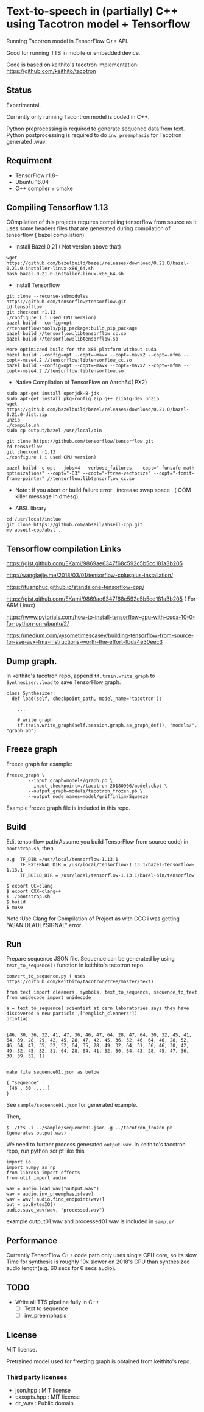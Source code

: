 # Text-to-speech in (partially) C++ using Tacotron model + Tensorflow

Running Tacotron model in TensorFlow C++ API.

Good for running TTS in mobile or embedded device.

Code is based on keithito's tacotron implementation: https://github.com/keithito/tacotron 

## Status

Experimental.

Currently only running Tacontron model is coded in C++.

Python preprocessing is required to generate sequence data from text.
Python postprocessing is required to do `inv_preemphasis` for Tacotron generated .wav.

## Requirment

* TensorFlow r1.8+
* Ubuntu 16.04
* C++ compiler + cmake

## Compiling Tensorflow 1.13 

COmpilation of this projects requires compiling tensorflow from source as it uses some headers files that are generated 
during compilation of tensorflow ( bazel compilation)

*  Install  Bazel 0.21 ( Not version above that)

```
wget https://github.com/bazelbuild/bazel/releases/download/0.21.0/bazel-0.21.0-installer-linux-x86_64.sh
bash bazel-0.21.0-installer-linux-x86_64.sh
```

*  Install Tensorflow

```
git clone --recurse-submodules https://github.com/tensorflow/tensorflow.git
cd tensorflow
git checkout r1.13
./configure ( i used CPU version)
bazel build --config=opt //tensorflow/tools/pip_package:build_pip_package
bazel build //tensorflow:libtensorflow_cc.so
bazel build //tensorflow:libtensorflow.so

More optimizaed build for the x86 platform without cuda
bazel build --config=opt --copt=-mavx --copt=-mavx2 --copt=-mfma --copt=-msse4.2 //tensorflow:libtensorflow_cc.so
bazel build --config=opt --copt=-mavx --copt=-mavx2 --copt=-mfma --copt=-msse4.2 //tensorflow:libtensorflow.so

```

* Native Compilation of TensorFlow on Aarch64( PX2)

```
sudo apt-get install openjdk-8-jdk
sudo apt-get install pkg-config zip g++ zlib1g-dev unzip
wget https://github.com/bazelbuild/bazel/releases/download/0.21.0/bazel-0.21.0-dist.zip
unzip 
./compile.sh
sudo cp output/bazel /usr/local/bin

git clone https://github.com/tensorflow/tensorflow.git
cd tensorflow
git checkout r1.13
./configure ( i used CPU version)

bazel build -c opt --jobs=4 --verbose_failures  --copt="-funsafe-math-optimizations" --copt="-O3" --copt="-ftree-vectorize" --copt="-fomit-frame-pointer" //tensorflow:libtensorflow_cc.so
```

* Note : if you abort or build failure error , increase swap space . ( OOM killer message in dmesg)


*  ABSL library

```
cd /usr/local/inclue
git clone https://github.com/abseil/abseil-cpp.git
mv abseil-cpp/absl .
```

## Tensorflow compilation Links
https://gist.github.com/EKami/9869ae6347f68c592c5b5cd181a3b205

http://wangkejie.me/2018/03/01/tensorflow-cplusplus-installation/

https://tuanphuc.github.io/standalone-tensorflow-cpp/

https://gist.github.com/EKami/9869ae6347f68c592c5b5cd181a3b205 ( For ARM Linux)

https://www.pytorials.com/how-to-install-tensorflow-gpu-with-cuda-10-0-for-python-on-ubuntu/2/

https://medium.com/@sometimescasey/building-tensorflow-from-source-for-sse-avx-fma-instructions-worth-the-effort-fbda4e30eec3


## Dump graph.

In keithito's tacotron repo, append `tf.train.write_graph` to `Synthesizer::load` to save TensorFlow graph.


```
class Synthesizer:
  def load(self, checkpoint_path, model_name='tacotron'):

    ...

    # write graph
    tf.train.write_graph(self.session.graph.as_graph_def(), "models/", "graph.pb")
```

## Freeze graph

Freeze graph for example:

```
freeze_graph \
        --input_graph=models/graph.pb \
        --input_checkpoint=./tacotron-20180906/model.ckpt \
        --output_graph=models/tacotron_frozen.pb \
        --output_node_names=model/griffinlim/Squeeze
```

Example freeze graph file is included in this repo.

## Build

Edit tensorflow path(Assume you build TensorFlow from source code) in `bootstrap.sh`, then

```
e.g  TF_DIR =/usr/local/tensorflow-1.13.1
     TF_EXTERNAL_DIR = /usr/local/tensorflow-1.13.1/bazel-tensorflow-1.13.1
     TF_BUILD_DIR = /usr/local/tensorflow-1.13.1/bazel-bin/tensorflow
```

```
$ export CC=clang
$ export CXX=clang++
$ ./bootstrap.sh
$ build
$ make
```
Note :Use Clang for Compilation of Project as with GCC i was getting  "ASAN:DEADLYSIGNAL" error .

## Run

Prepare sequence JSON file.
Sequence can be generated by using `text_to_sequence()` function in keithito's tacotron repo.

```
convert_to_sequence.py ( uses https://github.com/keithito/tacotron/tree/master/text)

from text import cleaners, symbols, text_to_sequence, sequence_to_text
from unidecode import unidecode

a = text_to_sequence('scientist at cern laboratories says they have discovered a new particle',['english_cleaners'])
print(a)


[46, 30, 36, 32, 41, 47, 36, 46, 47, 64, 28, 47, 64, 30, 32, 45, 41, 64, 39, 28, 29, 42, 45, 28, 47, 42, 45, 36, 32, 46, 64, 46, 28, 52, 46, 64, 47, 35, 32, 52, 64, 35, 28, 49, 32, 64, 31, 36, 46, 30, 42, 49, 32, 45, 32, 31, 64, 28, 64, 41, 32, 50, 64, 43, 28, 45, 47, 36, 30, 39, 32, 1]


make file sequence01.json as below

{ "sequence" : 
 [46 , 30 .....]
}
```

See `sample/sequence01.json` for generated example.

Then,

```
$ ./tts -i ../sample/sequence01.json -g ../tacotron_frozen.pb 
(generates output.wav)
```

We need to further process generated `output.wav`.
In keithito's tacotron repo, run python script like this

```
import io
import numpy as np
from librosa import effects
from util import audio

wav = audio.load_wav("output.wav")
wav = audio.inv_preemphasis(wav)
wav = wav[:audio.find_endpoint(wav)]
out = io.BytesIO()
audio.save_wav(wav, "processed.wav")
```

example output01.wav and processed01.wav is included in `sample/`

## Performance

Currently TensorFlow C++ code path only uses single CPU core, so its slow.
Time for synthesis is roughly 10x slower on 2018's CPU than synthesized audio length(e.g. 60 secs for 6 secs audio).

## TODO

* Write all TTS pipeline fully in C++
  * [ ] Text to sequence
  * [ ] inv_preemphasis

## License

MIT license.

Pretrained model used for freezing graph is obtained from keithito's repo.

### Third party licenses

- json.hpp : MIT license
- cxxopts.hpp : MIT license
- dr_wav : Public domain
